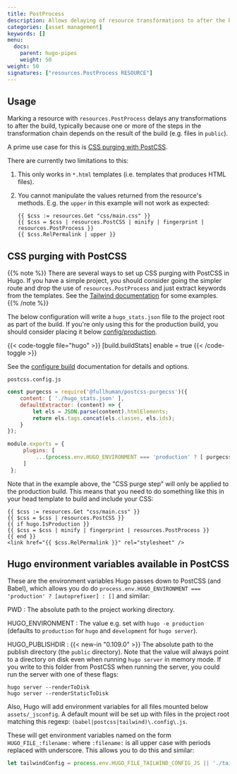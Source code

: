 ```yaml
---
title: PostProcess
description: Allows delaying of resource transformations to after the build.
categories: [asset management]
keywords: []
menu:
  docs:
    parent: hugo-pipes
    weight: 50
weight: 50
signatures: ["resources.PostProcess RESOURCE"]
---
```


## Usage

Marking a resource with `resources.PostProcess` delays any transformations to after the build, typically because one or more of the steps in the transformation chain depends on the result of the build (e.g. files in `public`).

A prime use case for this is [CSS purging with PostCSS](#css-purging-with-postcss).

There are currently two limitations to this:

1. This only works in `*.html` templates (i.e. templates that produces HTML files).
2. You cannot manipulate the values returned from the resource's methods. E.g. the `upper` in this example will not work as expected:

    ```go-html-template
    {{ $css := resources.Get "css/main.css" }}
    {{ $css = $css | resources.PostCSS | minify | fingerprint | resources.PostProcess }}
    {{ $css.RelPermalink | upper }}
    ```

## CSS purging with PostCSS

{{% note %}}
There are several ways to set up CSS purging with PostCSS in Hugo. If you have a simple project, you should consider going the simpler route and drop the use of `resources.PostProcess` and just extract keywords from the templates. See the [Tailwind documentation](https://tailwindcss.com/docs/controlling-file-size/#app) for some examples.
{{% /note %}}

The below configuration will write a `hugo_stats.json` file to the project root as part of the build. If you're only using this for the production build, you should consider placing it below [config/production](/getting-started/configuration/#configuration-directory).

{{< code-toggle file="hugo" >}}
[build.buildStats]
  enable = true
{{< /code-toggle >}}

See the [configure build] documentation for details and options.

[configure build]: /getting-started/configuration/#configure-build

`postcss.config.js`

```js
const purgecss = require('@fullhuman/postcss-purgecss')({
    content: [ './hugo_stats.json' ],
    defaultExtractor: (content) => {
        let els = JSON.parse(content).htmlElements;
        return els.tags.concat(els.classes, els.ids);
    }
});

module.exports = {
     plugins: [
         ...(process.env.HUGO_ENVIRONMENT === 'production' ? [ purgecss ] : [])
     ]
 };
```

Note that in the example above, the "CSS purge step" will only be applied to the production build. This means that you need to do something like this in your head template to build and include your CSS:

```go-html-template
{{ $css := resources.Get "css/main.css" }}
{{ $css = $css | resources.PostCSS }}
{{ if hugo.IsProduction }}
{{ $css = $css | minify | fingerprint | resources.PostProcess }}
{{ end }}
<link href="{{ $css.RelPermalink }}" rel="stylesheet" />
```


## Hugo environment variables available in PostCSS

These are the environment variables Hugo passes down to PostCSS (and Babel), which allows you do do `process.env.HUGO_ENVIRONMENT === 'production' ? [autoprefixer] : []` and similar:

PWD
: The absolute path to the project working directory.

HUGO_ENVIRONMENT
: The value e.g. set with `hugo -e production` (defaults to `production` for `hugo` and `development` for `hugo server`).

HUGO_PUBLISHDIR
: {{< new-in "0.109.0" >}} The absolute path to the publish directory (the `public` directory). Note that the value will always point to a directory on disk even when running `hugo server` in memory mode. If you write to this folder from PostCSS when running the server, you could run the server with one of these flags:

```text
hugo server --renderToDisk
hugo server --renderStaticToDisk
```

Also, Hugo will add environment variables for all files mounted below `assets/_jsconfig`. A default mount will be set up with files in the project root matching this regexp: `(babel|postcss|tailwind)\.config\.js`.

These will get environment variables named on the form `HUGO_FILE_:filename:` where `:filename:` is all upper case with periods replaced with underscore. This allows you to do this and similar:

```js
let tailwindConfig = process.env.HUGO_FILE_TAILWIND_CONFIG_JS || './tailwind.config.js';
```
